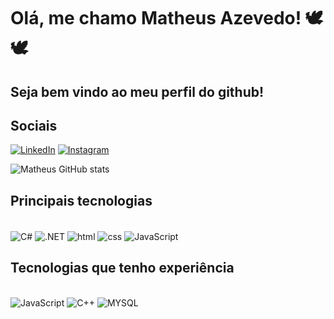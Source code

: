 # Olá, me chamo Matheus Azevedo! 🕊️🕊️

## Seja bem vindo ao meu perfil do github!

## Sociais

[![LinkedIn](https://img.shields.io/badge/LinkedIn-0077B5?style=for-the-badge&logo=linkedin&logoColor=white)](https://www.linkedin.com/in/matheus-azevedo-177129217/)
[![Instagram](https://img.shields.io/badge/Instagram-E4405F?style=for-the-badge&logo=instagram&logoColor=white)](https://www.instagram.com/m4th_az/)


![Matheus GitHub stats](https://github-readme-stats.vercel.app/api?username=M4thAz&show_icons=true&theme=dark)

## Principais tecnologias

<div style="display: inline_block"><br/>
<img align="center" alt="C#" src="https://img.shields.io/badge/C%23-239120?style=for-the-badge&logo=c-sharp&logoColor=white">
<img align="center" alt=".NET" src="https://img.shields.io/badge/.NET-5C2D91?style=for-the-badge&logo=.net&logoColor=White">
<img align="center" alt="html" src="https://img.shields.io/badge/HTML-239120?style=for-the-badge&logo=html5&logoColor=white">
<img align="center" alt="css" src="https://img.shields.io/badge/CSS-239120?&style=for-the-badge&logo=css3&logoColor=white">
<img align="center" alt="JavaScript" src="https://img.shields.io/badge/JavaScript-323330?style=for-the-badge&logo=javascript&logoColor=F7DF1E](https://img.shields.io/badge/JavaScript-F7DF1E?style=for-the-badge&logo=javascript&logoColor=black">
</div>

## Tecnologias que tenho experiência

<div style ="display: inline_block"><br/>
<img align="PHP" alt="JavaScript" src="https://img.shields.io/badge/PHP-777BB4?style=for-the-badge&logo=php&logoColor=white">
<img align="PHP" alt="C++" src="https://img.shields.io/badge/C%2B%2B-00599C?style=for-the-badge&logo=c%2B%2B&logoColor=white">
<img align="MYSQL" alt="MYSQL" src="https://img.shields.io/badge/MySQL-00000F?style=for-the-badge&logo=mysql&logoColor=white">
</div>
